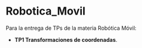 # Robotica_Movil
Para la entrega de TPs de la materia  Robótica Móvil:

- **TP1 Transformaciones de coordenadas**.

